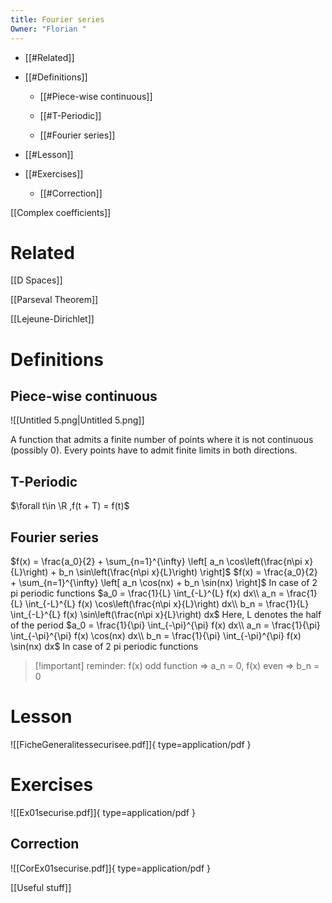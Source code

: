 ```yaml
---
title: Fourier series
Owner: "Florian "
---
```

- [[#Related]]

- [[#Definitions]]

    - [[#Piece-wise continuous]]

    - [[#T-Periodic]]

    - [[#Fourier series]]

- [[#Lesson]]

- [[#Exercises]]

    - [[#Correction]]

[[Complex coefficients]]

# Related
[[D Spaces]]

[[Parseval Theorem]]

[[Lejeune-Dirichlet]]

# Definitions
## **Piece-wise continuous**
![[Untitled 5.png|Untitled 5.png]]

A function that admits a finite number of points where it is not continuous (possibly 0). Every points have to admit finite limits in both directions.
## T-Periodic
$\forall t\in \R ,f(t + T) = f(t)$
## Fourier series
$f(x) = \frac{a_0}{2} + \sum_{n=1}^{\infty} \left[ a_n \cos\left(\frac{n\pi x}{L}\right) + b_n \sin\left(\frac{n\pi x}{L}\right) \right]$
$f(x) = \frac{a_0}{2} + \sum_{n=1}^{\infty} \left[ a_n \cos(nx) + b_n \sin(nx) \right]$
In case of 2 pi periodic functions
$a_0 = \frac{1}{L} \int_{-L}^{L} f(x) dx\\  
a_n = \frac{1}{L} \int_{-L}^{L} f(x) \cos\left(\frac{n\pi x}{L}\right) dx\\  
b_n = \frac{1}{L} \int_{-L}^{L} f(x) \sin\left(\frac{n\pi x}{L}\right) dx$
Here, L denotes the half of the period
$a_0 = \frac{1}{\pi} \int_{-\pi}^{\pi} f(x) dx\\  
a_n = \frac{1}{\pi} \int_{-\pi}^{\pi} f(x) \cos(nx) dx\\  
b_n = \frac{1}{\pi} \int_{-\pi}^{\pi} f(x) \sin(nx) dx$
In case of 2 pi periodic functions
  
  

> [!important] reminder: f(x) odd function ⇒ a_n = 0, f(x) even ⇒ b_n = 0
# Lesson
![[FicheGeneralitessecurisee.pdf]]{ type=application/pdf }

# Exercises
![[Ex01securise.pdf]]{ type=application/pdf }

## Correction
![[CorEx01securise.pdf]]{ type=application/pdf }

  
[[Useful stuff]]

